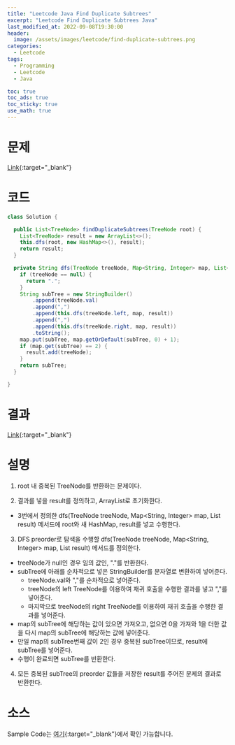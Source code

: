 ```yaml
---
title: "Leetcode Java Find Duplicate Subtrees"
excerpt: "Leetcode Find Duplicate Subtrees Java"
last_modified_at: 2022-09-08T19:30:00
header:
  image: /assets/images/leetcode/find-duplicate-subtrees.png
categories:
  - Leetcode
tags:
  - Programming
  - Leetcode
  - Java

toc: true
toc_ads: true
toc_sticky: true
use_math: true
---
```

# 문제
[Link](https://leetcode.com/problems/find-duplicate-subtrees){:target="_blank"}

# 코드
```java
class Solution {

  public List<TreeNode> findDuplicateSubtrees(TreeNode root) {
    List<TreeNode> result = new ArrayList<>();
    this.dfs(root, new HashMap<>(), result);
    return result;
  }

  private String dfs(TreeNode treeNode, Map<String, Integer> map, List<TreeNode> result) {
    if (treeNode == null) {
      return ".";
    }
    String subTree = new StringBuilder()
        .append(treeNode.val)
        .append(",")
        .append(this.dfs(treeNode.left, map, result))
        .append(",")
        .append(this.dfs(treeNode.right, map, result))
        .toString();
    map.put(subTree, map.getOrDefault(subTree, 0) + 1);
    if (map.get(subTree) == 2) {
      result.add(treeNode);
    }
    return subTree;
  }

}
```

# 결과
[Link](https://leetcode.com/submissions/detail/794641421/){:target="_blank"}

# 설명
1. root 내 중복된 TreeNode를 반환하는 문제이다.

2. 결과를 넣을 result를 정의하고, ArrayList로 초기화한다.
- 3번에서 정의한 dfs(TreeNode treeNode, Map<String, Integer> map, List<TreeNode> result) 메서드에 root와 새 HashMap, result를 넣고 수행한다.

3. DFS preorder로 탐색을 수행할 dfs(TreeNode treeNode, Map<String, Integer> map, List<TreeNode> result) 메서드를 정의한다.
- treeNode가 null인 경우 임의 값인, "."를 반환한다.
- subTree에 아래를 순차적으로 넣은 StringBuilder를 문자열로 변환하여 넣어준다.
  - treeNode.val와 ","를 순차적으로 넣어준다.
  - treeNode의 left TreeNode를 이용하여 재귀 호출을 수행한 결과를 넣고 ","를 넣어준다.
  - 마지막으로 treeNode의 right TreeNode를 이용하여 재귀 호출을 수행한 결과를 넣어준다.
- map의 subTree에 해당하는 값이 있으면 가져오고, 없으면 0을 가져와 1을 더한 값을 다시 map의 subTree에 해당하는 값에 넣어준다.
- 만일 map의 subTree번째 값이 2인 경우 중복된 subTree이므로, result에 subTree를 넣어준다.
- 수행이 완료되면 subTree를 반환한다.

4. 모든 중복된 subTree의 preorder 값들을 저장한 result를 주어진 문제의 결과로 반환한다.

# 소스
Sample Code는 [여기](https://github.com/GracefulSoul/leetcode/blob/master/src/main/java/gracefulsoul/problems/FindDuplicateSubtrees.java){:target="_blank"}에서 확인 가능합니다.